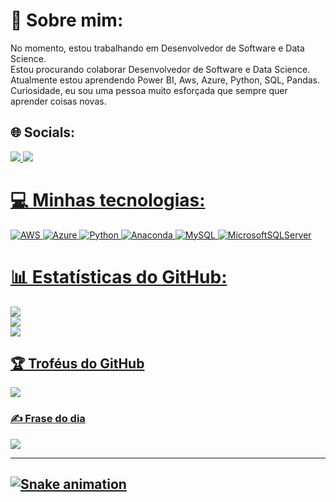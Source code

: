 # 💫 Sobre mim:
No momento, estou trabalhando em Desenvolvedor de Software e Data Science.<br>Estou procurando colaborar Desenvolvedor de Software e Data Science.<br>Atualmente estou aprendendo Power BI, Aws, Azure, Python, SQL, Pandas.<br>Curiosidade, eu sou uma pessoa muito esforçada que sempre quer aprender coisas novas.



## 🌐 Socials:
<a href="https://www.linkedin.com/in/guilherme-oliveira-121b16239/" target="_blank">
        <img src="https://img.shields.io/badge/LinkedIn-0077B5?style=for-the-badge&logo=linkedin&logoColor=white" /> 
<a href="mailto:contato.guilhermedossantos@gmail.com">
        <img src="https://img.shields.io/badge/Gmail-D14836?style=for-the-badge&logo=gmail&logoColor=white" />

# 💻 Minhas tecnologias:
![AWS](https://img.shields.io/badge/AWS-%23FF9900.svg?style=for-the-badge&logo=amazon-aws&logoColor=white) ![Azure](https://img.shields.io/badge/azure-%230072C6.svg?style=for-the-badge&logo=azure-devops&logoColor=white) ![Python](https://img.shields.io/badge/python-3670A0?style=for-the-badge&logo=python&logoColor=ffdd54) ![Anaconda](https://img.shields.io/badge/Anaconda-%2344A833.svg?style=for-the-badge&logo=anaconda&logoColor=white) ![MySQL](https://img.shields.io/badge/mysql-%2300f.svg?style=for-the-badge&logo=mysql&logoColor=white) ![MicrosoftSQLServer](https://img.shields.io/badge/Microsoft%20SQL%20Sever-CC2927?style=for-the-badge&logo=microsoft%20sql%20server&logoColor=white)
# 📊 Estatísticas do GitHub:
![](https://github-readme-stats.vercel.app/api?username=Guilhermesantosoliv&theme=vision-friendly-dark&hide_border=false&include_all_commits=true&count_private=true)<br/>
![](https://github-readme-streak-stats.herokuapp.com/?user=Guilhermesantosoliv&theme=vision-friendly-dark&hide_border=false)<br/>
![](https://github-readme-stats.vercel.app/api/top-langs/?username=Guilhermesantosoliv&theme=vision-friendly-dark&hide_border=false&include_all_commits=true&count_private=true&layout=compact)

## 🏆 Troféus do GitHub
![](https://github-profile-trophy.vercel.app/?username=Guilhermesantosoliv&theme=radical&no-frame=false&no-bg=false&margin-w=4)

### ✍️ Frase do dia
![](https://quotes-github-readme.vercel.app/api?type=horizontal&theme=radical)

---
![Snake animation](https://github.com/LuigiGF/LuigiGF/blob/output/github-contribution-grid-snake.svg)
---


<!-- Proudly created with GPRM ( https://gprm.itsvg.in ) -->
